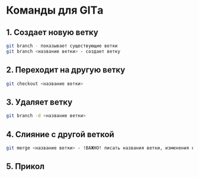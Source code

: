 # Команды для GITа

## 1. Создает новую ветку

```sh
git branch - показывает существующие ветки
git branch <название ветки> - создает ветку
```

## 2. Переходит на другую ветку

```sh
git checkout <название ветки>
```

## 3. Удаляет ветку

```sh
git branch -d <название ветки> 
```

## 4. Слияние с другой веткой

```sh
git merge <название ветки> - !ВАЖНО! писать названия ветки, изменения которой вы хотите применить на ветку, в которой СЕЙЧАС находитесь
```

## 5. Прикол
